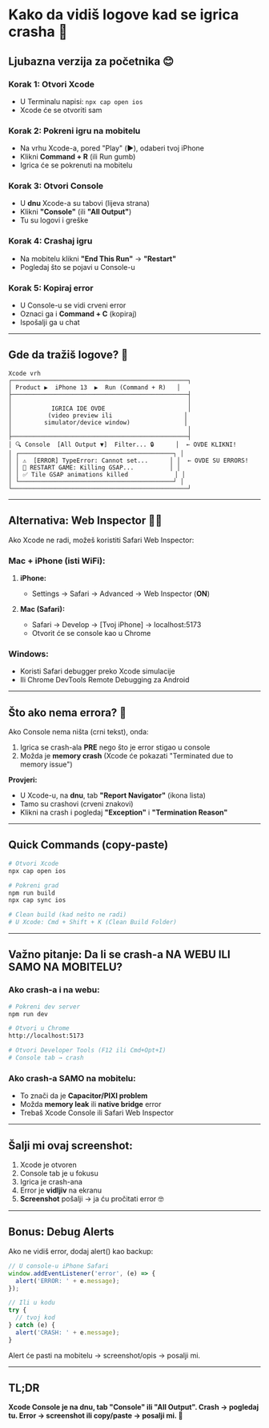 # Kako da vidiš logove kad se igrica crasha 🐛

## Ljubazna verzija za početnika 😊

### Korak 1: Otvori Xcode
- U Terminalu napisi: `npx cap open ios`
- Xcode će se otvoriti sam

### Korak 2: Pokreni igru na mobitelu
- Na vrhu Xcode-a, pored "Play" (▶️), odaberi tvoj iPhone
- Klikni **Command + R** (ili Run gumb)
- Igrica će se pokrenuti na mobitelu

### Korak 3: Otvori Console
- U **dnu** Xcode-a su tabovi (lijeva strana)
- Klikni **"Console"** (ili **"All Output"**)
- Tu su logovi i greške

### Korak 4: Crashaj igru
- Na mobitelu klikni **"End This Run"** → **"Restart"**
- Pogledaj što se pojavi u Console-u

### Korak 5: Kopiraj error
- U Console-u se vidi crveni error
- Oznaci ga i **Command + C** (kopiraj)
- Ispošalji ga u chat

---

## Gde da tražiš logove? 📍

```
Xcode vrh
┌─────────────────────────────────────────────────┐
│ Product ▶️  iPhone 13  ▶️  Run (Command + R)   │
├─────────────────────────────────────────────────┤
│                                                 │
│           IGRICA IDE OVDE                       │
│          (video preview ili                    │
│         simulator/device window)               │
│                                                 │
├─────────────────────────────────────────────────┤
│ 🔍 Console  [All Output ▼]  Filter... 🔒      │  ← OVDE KLIKNI!
│ ┌───────────────────────────────────────────┐ │
│ │ ⚠️  [ERROR] TypeError: Cannot set...      │ │  ← OVDE SU ERRORS!
│ │ 🔄 RESTART GAME: Killing GSAP...          │ │
│ │ ✅ Tile GSAP animations killed             │ │
│ └───────────────────────────────────────────┘ │
└─────────────────────────────────────────────────┘
```

---

## Alternativa: Web Inspector 📱🌐

Ako Xcode ne radi, možeš koristiti Safari Web Inspector:

### Mac + iPhone (isti WiFi):

1. **iPhone:** 
   - Settings → Safari → Advanced → Web Inspector (**ON**)

2. **Mac (Safari):**
   - Safari → Develop → [Tvoj iPhone] → localhost:5173
   - Otvorit će se console kao u Chrome

### Windows:
- Koristi Safari debugger preko Xcode simulacije
- Ili Chrome DevTools Remote Debugging za Android

---

## Što ako nema errora? 🤔

Ako Console nema ništa (crni tekst), onda:
1. Igrica se crash-ala **PRE** nego što je error stigao u console
2. Možda je **memory crash** (Xcode će pokazati "Terminated due to memory issue")

**Provjeri:**
- U Xcode-u, na **dnu**, tab **"Report Navigator"** (ikona lista)
- Tamo su crashovi (crveni znakovi)
- Klikni na crash i pogledaj **"Exception"** i **"Termination Reason"**

---

## Quick Commands (copy-paste)

```bash
# Otvori Xcode
npx cap open ios

# Pokreni grad
npm run build
npx cap sync ios

# Clean build (kad nešto ne radi)
# U Xcode: Cmd + Shift + K (Clean Build Folder)
```

---

## Važno pitanje: Da li se crash-a NA WEBU ILI SAMO NA MOBITELU?

### Ako crash-a i na webu:
```bash
# Pokreni dev server
npm run dev

# Otvori u Chrome
http://localhost:5173

# Otvori Developer Tools (F12 ili Cmd+Opt+I)
# Console tab → crash
```

### Ako crash-a SAMO na mobitelu:
- To znači da je **Capacitor/PIXI problem**
- Možda **memory leak** ili **native bridge** error
- Trebaš Xcode Console ili Safari Web Inspector

---

## Šalji mi ovaj screenshot:

1. Xcode je otvoren
2. Console tab je u fokusu
3. Igrica je crash-ana
4. Error je **vidljiv** na ekranu
5. **Screenshot** pošalji → ja ću pročitati error 🤓

---

## Bonus: Debug Alerts

Ako ne vidiš error, dodaj alert() kao backup:

```javascript
// U console-u iPhone Safari
window.addEventListener('error', (e) => {
  alert('ERROR: ' + e.message);
});

// Ili u kodu
try {
  // tvoj kod
} catch (e) {
  alert('CRASH: ' + e.message);
}
```

Alert će pasti na mobitelu → screenshot/opis → posalji mi.

---

## TL;DR

**Xcode Console je na dnu, tab "Console" ili "All Output". Crash → pogledaj tu. Error → screenshot ili copy/paste → posalji mi. 🎯**


